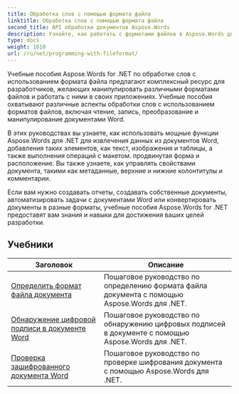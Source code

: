 ```yaml
---
title: Обработка слов с помощью формата файла
linktitle: Обработка слов с помощью формата файла
second_title: API обработки документов Aspose.Words
description: Узнайте, как работать с форматами файлов в Aspose.Words для .NET. В учебных пособиях вы познакомитесь с различными функциями, такими как определение формата файла и преобразование между форматами.
type: docs
weight: 1610
url: /ru/net/programming-with-fileformat/
---
```

Учебные пособия Aspose.Words for .NET по обработке слов с использованием формата файла предлагают комплексный ресурс для разработчиков, желающих манипулировать различными форматами файлов и работать с ними в своих приложениях. Учебные пособия охватывают различные аспекты обработки слов с использованием форматов файлов, включая чтение, запись, преобразование и манипулирование документами Word.

В этих руководствах вы узнаете, как использовать мощные функции Aspose.Words для .NET для извлечения данных из документов Word, добавления таких элементов, как текст, изображения и таблицы, а также выполнения операций с макетом. продвинутая форма и расположение. Вы также узнаете, как управлять свойствами документа, такими как метаданные, верхние и нижние колонтитулы и комментарии.

Если вам нужно создавать отчеты, создавать собственные документы, автоматизировать задачи с документами Word или конвертировать документы в разные форматы, учебные пособия Aspose.Words for .NET предоставят вам знания и навыки для достижения ваших целей разработки.

 ## Учебники
| Заголовок | Описание |
| --- | --- |
| [Определить формат файла документа](./detect-file-format/) | Пошаговое руководство по определению формата файла документа с помощью Aspose.Words для .NET. |
| [Обнаружение цифровой подписи в документе Word](./detect-document-signatures/) | Пошаговое руководство по обнаружению цифровых подписей в документе с помощью Aspose.Words для .NET. |
| [Проверка зашифрованного документа Word](./verify-encrypted-document/) | Пошаговое руководство по проверке шифрования документа с помощью Aspose.Words для .NET. |